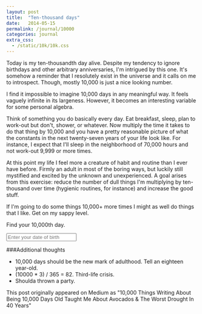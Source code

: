 ```yaml
---
layout: post
title:  "Ten-thousand days"
date:   2014-05-15
permalink: /journal/10000
categories: journal
extra_css:
  - /static/10k/10k.css
---
```


Today is my ten-thousandth day alive. Despite my tendency to ignore birthdays and other arbitrary anniversaries, I'm intrigued by this one. It's somehow a reminder that I resolutely exist in the universe and it calls on me to introspect. Though, mostly 10,000 is just a nice looking number.

I find it impossible to imagine 10,000 days in any meaningful way. It feels vaguely infinite in its largeness. However, it becomes an interesting variable for some personal algebra.

Think of something you do basically every day. Eat breakfast, sleep, plan to work-out but don't, shower, or whatever. Now multiply the time it takes to do that thing by 10,000 and you have a pretty reasonable picture of what the constants in the next twenty-seven years of your life look like. For instance, I expect that I'll sleep in the neighborhood of 70,000 hours and not work-out 9,999 or more times.

At this point my life I feel more a creature of habit and routine than I ever have before. Firmly an adult in most of the boring ways, but luckily still mystified and excited by the unknown and unexperienced. A goal arises from this exercise: reduce the number of dull things I'm multiplying by ten-thousand over time (hygienic routines, for instance) and increase the good stuff.

If I'm going to do some things 10,000+ more times I might as well do things that I like. Get on my sappy level. 

<section id="module-10k" class="module">
  <div class="inside">
    <p class="description">Find your 10,000th day.</p>
    <input type="text" id="datepicker" placeholder="Enter your date of birth">
    <div class="results"></div>
  </div>
</section>

<script src="//ajax.googleapis.com/ajax/libs/jquery/1.11.1/jquery.min.js"></script>
<script src="/static/10k/lib.js"></script>
<script src="/static/10k/10k.js"></script>

###Additional thoughts
- 10,000 days should be the new mark of adulthood. Tell an eighteen year-old.
- (10000 * 3) / 365 = 82. Third-life crisis.
- Shoulda thrown a party.

<div class="notes">
  <p>This post originally appeared on Medium as "10,000 Things Writing About Being 10,000 Days Old Taught Me About Avocados &amp; The Worst Drought In 40 Years"</p>
</div>